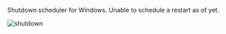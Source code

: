 Shutdown scheduler for Windows. Unable to schedule a restart as of yet. 

![shutdown](https://github.com/noIIem/Shutdown_Scheduler/assets/77765100/5942876e-06e0-4430-9eee-7fc811bc0bb1)
